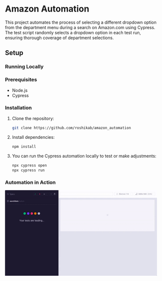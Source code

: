 # Amazon Automation

This project automates the process of selecting a different dropdown option from the department menu during a search on Amazon.com using Cypress. The test script randomly selects a dropdown option in each test run, ensuring thorough coverage of department selections.

## Setup

### Running Locally

### Prerequisites

- Node.js
- Cypress

### Installation

1. Clone the repository:

   ```bash
   git clone https://github.com/roshikab/amazon_automation 
   ```

2. Install dependencies:

   ```bash
   npm install
   ```

3. You can run the Cypress automation locally to test or make adjustments:

   ```
   npx cypress open
   npx cypress run
   ```
### Automation in Action
![Demo]("./../demo.gif)